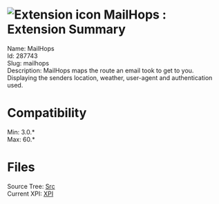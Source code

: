 # ![Extension icon](https://addons.thunderbird.net/user-media/addon_icons/287/287743-64.png?modified=1559151109) MailHops : Extension Summary

Name: MailHops  
Id: 287743  
Slug: mailhops  
Description: MailHops maps the route an email took to get to you. Displaying the senders location, weather, user-agent and authentication used.
  

# Compatibility
Min: 3.0.*  
Max: 60.*  

# Files

Source Tree: [Src](C:/Dev/Thunderbird/ThunderKdB/xall/xOther/287743-mailhops/src)  
Current XPI: [XPI](C:/Dev/Thunderbird/ThunderKdB/xall/xOther/287743-mailhops/xpi)  



